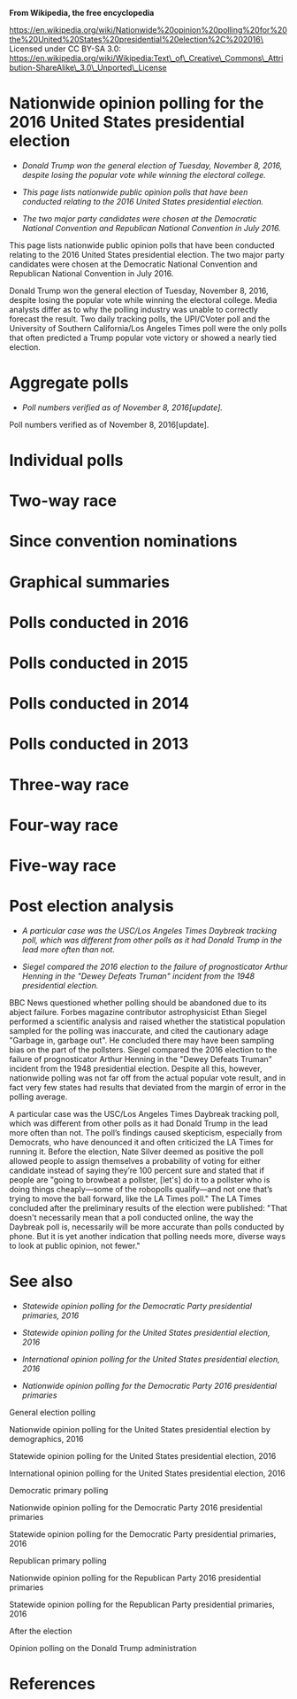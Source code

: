 **From Wikipedia, the free encyclopedia**

https://en.wikipedia.org/wiki/Nationwide%20opinion%20polling%20for%20the%20United%20States%20presidential%20election%2C%202016\
Licensed under CC BY-SA 3.0:\
https://en.wikipedia.org/wiki/Wikipedia:Text\_of\_Creative\_Commons\_Attribution-ShareAlike\_3.0\_Unported\_License

Nationwide opinion polling for the 2016 United States presidential election
===========================================================================

-   *Donald Trump won the general election of Tuesday, November 8, 2016,
    despite losing the popular vote while winning the electoral
    college.*

-   *This page lists nationwide public opinion polls that have been
    conducted relating to the 2016 United States presidential election.*

-   *The two major party candidates were chosen at the Democratic
    National Convention and Republican National Convention in
    July 2016.*

This page lists nationwide public opinion polls that have been conducted
relating to the 2016 United States presidential election. The two major
party candidates were chosen at the Democratic National Convention and
Republican National Convention in July 2016.

Donald Trump won the general election of Tuesday, November 8, 2016,
despite losing the popular vote while winning the electoral college.
Media analysts differ as to why the polling industry was unable to
correctly forecast the result. Two daily tracking polls, the UPI/CVoter
poll and the University of Southern California/Los Angeles Times poll
were the only polls that often predicted a Trump popular vote victory or
showed a nearly tied election.

Aggregate polls
===============

-   *Poll numbers verified as of November 8, 2016\[update\].*

Poll numbers verified as of November 8, 2016\[update\].

Individual polls
================

Two-way race
============

Since convention nominations
============================

Graphical summaries
===================

Polls conducted in 2016
=======================

Polls conducted in 2015
=======================

Polls conducted in 2014
=======================

Polls conducted in 2013
=======================

Three-way race
==============

Four-way race
=============

Five-way race
=============

Post election analysis
======================

-   *A particular case was the USC/Los Angeles Times Daybreak tracking
    poll, which was different from other polls as it had Donald Trump in
    the lead more often than not.*

-   *Siegel compared the 2016 election to the failure of prognosticator
    Arthur Henning in the "Dewey Defeats Truman" incident from the 1948
    presidential election.*

BBC News questioned whether polling should be abandoned due to its
abject failure. Forbes magazine contributor astrophysicist Ethan Siegel
performed a scientific analysis and raised whether the statistical
population sampled for the polling was inaccurate, and cited the
cautionary adage "Garbage in, garbage out". He concluded there may have
been sampling bias on the part of the pollsters. Siegel compared the
2016 election to the failure of prognosticator Arthur Henning in the
"Dewey Defeats Truman" incident from the 1948 presidential election.
Despite all this, however, nationwide polling was not far off from the
actual popular vote result, and in fact very few states had results that
deviated from the margin of error in the polling average.

A particular case was the USC/Los Angeles Times Daybreak tracking poll,
which was different from other polls as it had Donald Trump in the lead
more often than not. The poll’s findings caused skepticism, especially
from Democrats, who have denounced it and often criticized the LA Times
for running it. Before the election, Nate Silver deemed as positive the
poll allowed people to assign themselves a probability of voting for
either candidate instead of saying they’re 100 percent sure and stated
that if people are "going to browbeat a pollster, \[let's\] do it to a
pollster who is doing things cheaply—some of the robopolls qualify—and
not one that’s trying to move the ball forward, like the LA Times poll."
The LA Times concluded after the preliminary results of the election
were published: "That doesn't necessarily mean that a poll conducted
online, the way the Daybreak poll is, necessarily will be more accurate
than polls conducted by phone. But it is yet another indication that
polling needs more, diverse ways to look at public opinion, not fewer."

See also
========

-   *Statewide opinion polling for the Democratic Party presidential
    primaries, 2016*

-   *Statewide opinion polling for the United States presidential
    election, 2016*

-   *International opinion polling for the United States presidential
    election, 2016*

-   *Nationwide opinion polling for the Democratic Party 2016
    presidential primaries*

General election polling

Nationwide opinion polling for the United States presidential election
by demographics, 2016

Statewide opinion polling for the United States presidential election,
2016

International opinion polling for the United States presidential
election, 2016

Democratic primary polling

Nationwide opinion polling for the Democratic Party 2016 presidential
primaries

Statewide opinion polling for the Democratic Party presidential
primaries, 2016

Republican primary polling

Nationwide opinion polling for the Republican Party 2016 presidential
primaries

Statewide opinion polling for the Republican Party presidential
primaries, 2016

After the election

Opinion polling on the Donald Trump administration

References
==========
